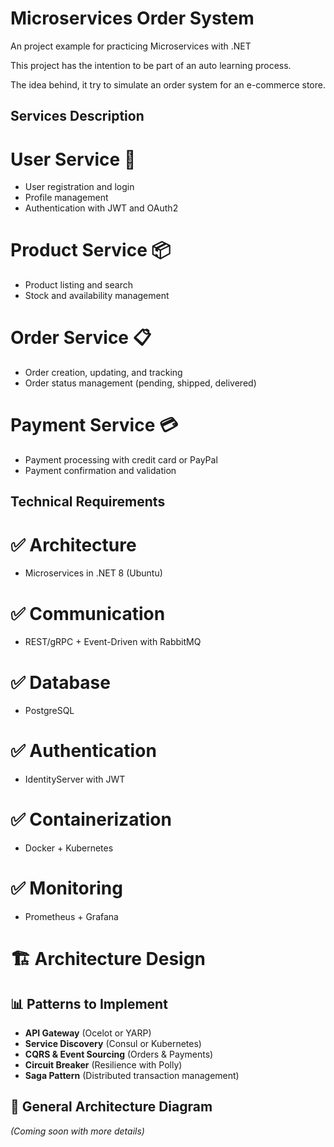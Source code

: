 # Microservices Order System

An project example for practicing Microservices with .NET

This project has the intention to be part of an auto learning process.

The idea behind, it try to simulate an order system for an e-commerce store.

## Services Description

# User Service 👤

- User registration and login
- Profile management
- Authentication with JWT and OAuth2

# Product Service 📦

- Product listing and search
- Stock and availability management

# Order Service 📋

- Order creation, updating, and tracking
- Order status management (pending, shipped, delivered)

# Payment Service 💳

- Payment processing with credit card or PayPal
- Payment confirmation and validation

## Technical Requirements

# ✅ Architecture

- Microservices in .NET 8 (Ubuntu)

# ✅ Communication

- REST/gRPC + Event-Driven with RabbitMQ

# ✅ Database

- PostgreSQL

# ✅ Authentication

- IdentityServer with JWT

# ✅ Containerization

- Docker + Kubernetes

# ✅ Monitoring

- Prometheus + Grafana

# 🏗️ Architecture Design

## 📊 Patterns to Implement

- **API Gateway** (Ocelot or YARP)
- **Service Discovery** (Consul or Kubernetes)
- **CQRS & Event Sourcing** (Orders & Payments)
- **Circuit Breaker** (Resilience with Polly)
- **Saga Pattern** (Distributed transaction management)

## 📍 General Architecture Diagram

_(Coming soon with more details)_
